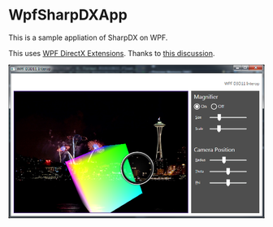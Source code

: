 # WpfSharpDXApp

This is a sample appliation of SharpDX on WPF.

This uses [WPF DirectX Extensions](https://github.com/Microsoft/WPFDXInterop).
Thanks to [this discussion](https://github.com/Microsoft/WPFDXInterop/issues/10).

![Screenshot](screenshot.png)
